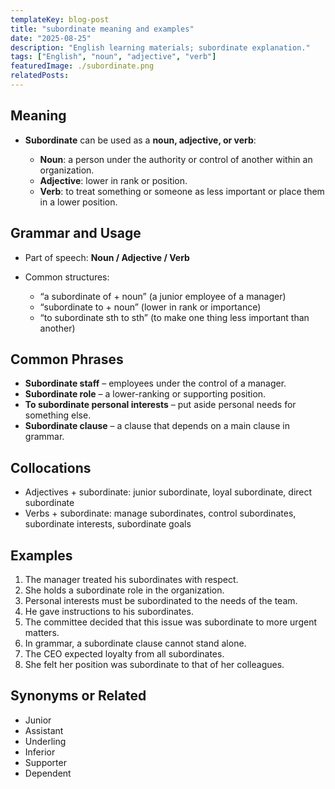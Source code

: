 ```yaml
---
templateKey: blog-post
title: "subordinate meaning and examples"
date: "2025-08-25"
description: "English learning materials; subordinate explanation."
tags: ["English", "noun", "adjective", "verb"]
featuredImage: ./subordinate.png
relatedPosts:
---
```


## Meaning

- **Subordinate** can be used as a **noun, adjective, or verb**:

  - **Noun**: a person under the authority or control of another within an organization.
  - **Adjective**: lower in rank or position.
  - **Verb**: to treat something or someone as less important or place them in a lower position.

## Grammar and Usage

- Part of speech: **Noun / Adjective / Verb**
- Common structures:

  - “a subordinate of + noun” (a junior employee of a manager)
  - “subordinate to + noun” (lower in rank or importance)
  - “to subordinate sth to sth” (to make one thing less important than another)

## Common Phrases

- **Subordinate staff** – employees under the control of a manager.
- **Subordinate role** – a lower-ranking or supporting position.
- **To subordinate personal interests** – put aside personal needs for something else.
- **Subordinate clause** – a clause that depends on a main clause in grammar.

## Collocations

- Adjectives + subordinate: junior subordinate, loyal subordinate, direct subordinate
- Verbs + subordinate: manage subordinates, control subordinates, subordinate interests, subordinate goals

## Examples

1. The manager treated his subordinates with respect.
2. She holds a subordinate role in the organization.
3. Personal interests must be subordinated to the needs of the team.
4. He gave instructions to his subordinates.
5. The committee decided that this issue was subordinate to more urgent matters.
6. In grammar, a subordinate clause cannot stand alone.
7. The CEO expected loyalty from all subordinates.
8. She felt her position was subordinate to that of her colleagues.

## Synonyms or Related

- Junior
- Assistant
- Underling
- Inferior
- Supporter
- Dependent
